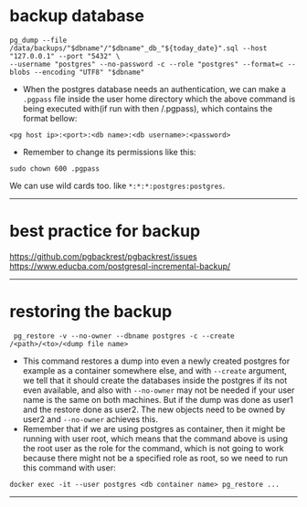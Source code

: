 # backup database
```
pg_dump --file /data/backups/"$dbname"/"$dbname"_db_"${today_date}".sql --host "127.0.0.1" --port "5432" \
--username "postgres" --no-password -c --role "postgres" --format=c --blobs --encoding "UTF8" "$dbname"
```
* When the postgres database needs an authentication, we can make a `.pgpass` file inside the user home directory which the above command is being executed with(if run with <username> then <username>/.pgpass), which contains the format bellow:  
```
<pg host ip>:<port>:<db name>:<db username>:<password>
```
* Remember to change its permissions like this:  
```
sudo chown 600 .pgpass
```
We can use wild cards too. like `*:*:*:postgres:postgres`.  

---
# best practice for backup
https://github.com/pgbackrest/pgbackrest/issues  
https://www.educba.com/postgresql-incremental-backup/

---
# restoring the backup
```
 pg_restore -v --no-owner --dbname postgres -c --create /<path>/<to>/<dump file name>
```
* This command restores a dump into even a newly created postgres for example as a container somewhere else, and with `--create` argument, we tell that it should create the databases inside the postgres if its not even available, and also with `--no-owner` may not be needed if your user name is the same on both machines. But if the dump was done as user1 and the restore done as user2. The new objects need to be owned by user2 and `--no-owner` achieves this.  
* Remember that if we are using postgres as container, then it might be running with user root, which means that the command above is using the root user as the role for the command, which is not going to work because there might not be a specified role as root, so we need to run this command with user:  
```
docker exec -it --user postgres <db container name> pg_restore ...
```
---

